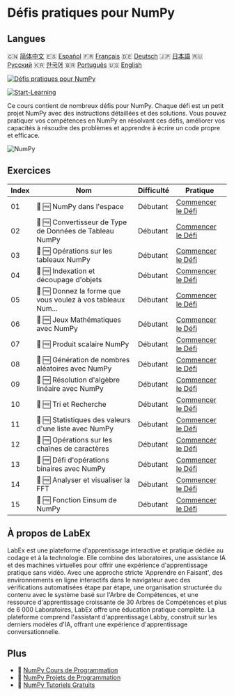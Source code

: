 # Défis pratiques pour NumPy

## Langues

🇨🇳 [简体中文](README_zh.md) 🇪🇸 [Español](README_es.md) 🇫🇷 [Français](README_fr.md) 🇩🇪 [Deutsch](README_de.md) 🇯🇵 [日本語](README_ja.md) 🇷🇺 [Русский](README_ru.md) 🇰🇷 [한국어](README_ko.md) 🇧🇷 [Português](README_pt.md) 🇺🇸 [English](README.md) 

[![Défis pratiques pour NumPy](https://cover-creator.labex.io/numpy-practice-challenges.png?lang=fr)](https://labex.io/fr/courses/numpy-practice-challenges)

[![Start-Learning](https://img.shields.io/badge/Start-Learning-whitesmoke?style=for-the-badge)](https://labex.io/fr/courses/numpy-practice-challenges)

Ce cours contient de nombreux défis pour NumPy. Chaque défi est un petit projet NumPy avec des instructions détaillées et des solutions. Vous pouvez pratiquer vos compétences en NumPy en résolvant ces défis, améliorer vos capacités à résoudre des problèmes et apprendre à écrire un code propre et efficace.

![NumPy](https://img.shields.io/badge/NumPy-whitesmoke?style=for-the-badge&logo=numpy)


## Exercices

|   Index | Nom                                                         | Difficulté   | Pratique                                                                                                                     |
|---------|-------------------------------------------------------------|--------------|------------------------------------------------------------------------------------------------------------------------------|
|      01 | 🎯 🆓 NumPy dans l'espace                                   | Débutant     | <a target='_blank' href='https://labex.io/fr/labs/numpy-numpy-in-space-33961'>Commencer le Défi</a>                          |
|      02 | 🎯 🆓 Convertisseur de Type de Données de Tableau NumPy     | Débutant     | <a target='_blank' href='https://labex.io/fr/labs/numpy-numpy-array-datatype-converter-9187'>Commencer le Défi</a>           |
|      03 | 🎯 🆓 Opérations sur les tableaux NumPy                     | Débutant     | <a target='_blank' href='https://labex.io/fr/labs/numpy-numpy-array-operation-8708'>Commencer le Défi</a>                    |
|      04 | 🎯 🆓 Indexation et découpage d'objets                      | Débutant     | <a target='_blank' href='https://labex.io/fr/labs/numpy-array-indexing-and-slicing-38504'>Commencer le Défi</a>              |
|      05 | 🎯 🆓 Donnez la forme que vous voulez à vos tableaux Num... | Débutant     | <a target='_blank' href='https://labex.io/fr/labs/numpy-make-numpy-array-your-shape-8687'>Commencer le Défi</a>              |
|      06 | 🎯 🆓 Jeux Mathématiques avec NumPy                         | Débutant     | <a target='_blank' href='https://labex.io/fr/tutorials/python-numpy-math-games-10'>Commencer le Défi</a>                     |
|      07 | 🎯 🆓 Produit scalaire NumPy                                | Débutant     | <a target='_blank' href='https://labex.io/fr/labs/numpy-numpy-dot-product-8737'>Commencer le Défi</a>                        |
|      08 | 🎯 🆓 Génération de nombres aléatoires avec NumPy           | Débutant     | <a target='_blank' href='https://labex.io/fr/labs/numpy-random-number-generation-with-numpy-34635'>Commencer le Défi</a>     |
|      09 | 🎯 🆓 Résolution d'algèbre linéaire avec NumPy              | Débutant     | <a target='_blank' href='https://labex.io/fr/labs/numpy-linear-algebra-solving-with-numpy-8000'>Commencer le Défi</a>        |
|      10 | 🎯 🆓 Tri et Recherche                                      | Débutant     | <a target='_blank' href='https://labex.io/fr/labs/numpy-sorting-and-searching-154566'>Commencer le Défi</a>                  |
|      11 | 🎯 🆓 Statistiques des valeurs d'une liste avec NumPy       | Débutant     | <a target='_blank' href='https://labex.io/fr/labs/numpy-numpy-list-value-statistics-664'>Commencer le Défi</a>               |
|      12 | 🎯 🆓 Opérations sur les chaînes de caractères              | Débutant     | <a target='_blank' href='https://labex.io/fr/labs/python-string-operations-148882'>Commencer le Défi</a>                     |
|      13 | 🎯 🆓 Défi d'opérations binaires avec NumPy                 | Débutant     | <a target='_blank' href='https://labex.io/fr/labs/numpy-binary-operations-challenge-with-numpy-153823'>Commencer le Défi</a> |
|      14 | 🎯 🆓 Analyser et visualiser la FFT                         | Débutant     | <a target='_blank' href='https://labex.io/fr/labs/numpy-analyze-and-visualize-fft-55715'>Commencer le Défi</a>               |
|      15 | 🎯 🆓 Fonction Einsum de NumPy                              | Débutant     | <a target='_blank' href='https://labex.io/fr/tutorials/numpy-numpy-einsum-function-8001'>Commencer le Défi</a>               |

## À propos de LabEx

LabEx est une plateforme d'apprentissage interactive et pratique dédiée au codage et à la technologie. Elle combine des laboratoires, une assistance IA et des machines virtuelles pour offrir une expérience d'apprentissage pratique sans vidéo. Avec une approche stricte 'Apprendre en Faisant', des environnements en ligne interactifs dans le navigateur avec des vérifications automatisées étape par étape, une organisation structurée du contenu avec le système basé sur l'Arbre de Compétences, et une ressource d'apprentissage croissante de 30 Arbres de Compétences et plus de 6 000 Laboratoires, LabEx offre une éducation pratique complète. La plateforme comprend l'assistant d'apprentissage Labby, construit sur les derniers modèles d'IA, offrant une expérience d'apprentissage conversationnelle.

## Plus

- 🔗 [NumPy Cours de Programmation](https://github.com/labex-labs/awesome-programming-courses)
- 🔗 [NumPy Projets de Programmation](https://github.com/labex-labs/awesome-programming-projects)
- 🔗 [NumPy Tutoriels Gratuits](https://github.com/labex-labs/numpy-free-tutorials)

